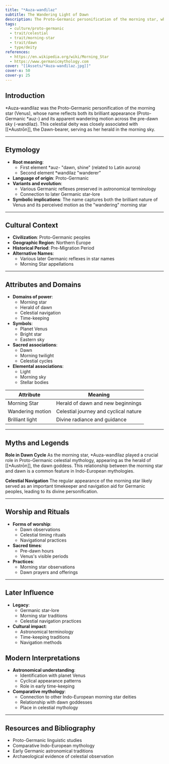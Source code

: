 ```yaml
---
title: "*Auza-wanđilaz"
subtitle: The Wandering Light of Dawn
description: The Proto-Germanic personification of the morning star, whose name reflects its celestial journey as the herald of dawn.
tags:
  - culture/proto-germanic
  - trait/celestial
  - trait/morning-star
  - trait/dawn
  - type/deity
references:
  - https://en.wikipedia.org/wiki/Morning_Star
  - https://www.germanicmythology.com
cover: "[[Assets/*Auza-wanđilaz.jpg]]"
cover-x: 50
cover-y: 25
---
```

##  Introduction
*Auza-wanđilaz was the Proto-Germanic personification of the morning star (Venus), whose name reflects both its brilliant appearance (Proto-Germanic *auz-) and its apparent wandering motion across the pre-dawn sky (-wandilaz). This celestial deity was closely associated with [[*Austrōn]], the Dawn-bearer, serving as her herald in the morning sky.

---

## Etymology

- **Root meaning**: 
  - First element *auz- "dawn, shine" (related to Latin aurora)
  - Second element *wandilaz "wanderer"
- **Language of origin**: Proto-Germanic
- **Variants and evolution**: 
  - Various Germanic reflexes preserved in astronomical terminology
  - Connection to later Germanic star-lore
- **Symbolic implications**: The name captures both the brilliant nature of Venus and its perceived motion as the "wandering" morning star

---

##  Cultural Context

- **Civilization**: Proto-Germanic peoples
- **Geographic Region**: Northern Europe
- **Historical Period**: Pre-Migration Period
- **Alternative Names**:
  - Various later Germanic reflexes in star names
  - Morning Star appellations

---

## Attributes and Domains

- **Domains of power**: 
  - Morning star
  - Herald of dawn
  - Celestial navigation
  - Time-keeping
- **Symbols**: 
  - Planet Venus
  - Bright star
  - Eastern sky
- **Sacred associations**: 
  - Dawn
  - Morning twilight
  - Celestial cycles
- **Elemental associations**: 
  - Light
  - Morning sky
  - Stellar bodies

| Attribute | Meaning |
|-----------|----------|
| Morning Star | Herald of dawn and new beginnings |
| Wandering motion | Celestial journey and cyclical nature |
| Brilliant light | Divine radiance and guidance |

---

## Myths and Legends

**Role in Dawn Cycle**
As the morning star, *Auza-wanđilaz played a crucial role in Proto-Germanic celestial mythology, appearing as the herald of [[*Austrōn]], the dawn goddess. This relationship between the morning star and dawn is a common feature in Indo-European mythologies.

**Celestial Navigation**
The regular appearance of the morning star likely served as an important timekeeper and navigation aid for Germanic peoples, leading to its divine personification.

---

## Worship and Rituals

- **Forms of worship**: 
  - Dawn observations
  - Celestial timing rituals
  - Navigational practices
- **Sacred times**: 
  - Pre-dawn hours
  - Venus's visible periods
- **Practices**: 
  - Morning star observations
  - Dawn prayers and offerings

---

## Later Influence

- **Legacy**: 
  - Germanic star-lore
  - Morning star traditions
  - Celestial navigation practices
- **Cultural impact**: 
  - Astronomical terminology
  - Time-keeping traditions
  - Navigation methods

## Modern Interpretations

- **Astronomical understanding**: 
  - Identification with planet Venus
  - Cyclical appearance patterns
  - Role in early time-keeping
- **Comparative mythology**: 
  - Connection to other Indo-European morning star deities
  - Relationship with dawn goddesses
  - Place in celestial mythology

---

## Resources and Bibliography

- Proto-Germanic linguistic studies
- Comparative Indo-European mythology
- Early Germanic astronomical traditions
- Archaeological evidence of celestial observation